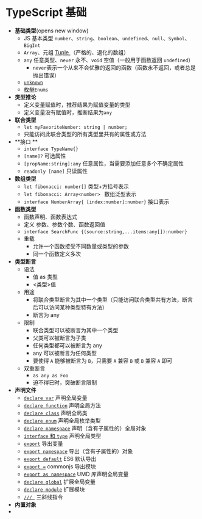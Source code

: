 # TypeScript 基础



- **基础类型**(opens new window)
  - JS 基本类型 `number`、`string`、`boolean`、`undefined`、`null`、`Symbol`、`BigInt`
  - `Array`、元组 [Tuple ](http://www.typescriptlang.org/docs/handbook/basic-types.html#tuple)（严格的、退化的数组）
  - `any` 任意类型、`never` 永不、`void` 空值（一般用于函数返回 `undefined`）
    - `never`表示一个从来不会优雅的返回的函数（函数永不返回，或者总是抛出错误）
  - [`unknown`](http://www.typescriptlang.org/docs/handbook/release-notes/typescript-3-0.html#new-unknown-top-type)
  - [枚举](http://www.typescriptlang.org/docs/handbook/enums.html)`Enums`
- **类型推论**
  - 定义变量赋值时，推荐结果为赋值变量的类型
  - 定义变量没有赋值时，推断结果为`any`
- **联合类型**
  - `let myFavoriteNumber: string | number;`
  - 只能访问此联合类型的所有类型里共有的属性或方法
- **接口 **
  - `interface TypeName{}`
  - `[name]?` 可选属性
  - `[propName:string]:any` 任意属性，当需要添加任意多个不确定属性
  - `readonly [name]` 只读属性
- **数组类型**
  - `let fibonacci: number[]`  类型+方括号表示
  - `let fibonacci: Array<number> ` 数组泛型表示
  - `interface NumberArray{ [index:number]:number}` 接口表示
- **函数类型**
  - 函数声明、函数表达式
  - 定义 参数、参数个数、函数返回值
  - `interface SearchFunc {(source:string,...items:any[]):number}`
  - 重载
    - 允许一个函数接受不同数量或类型的参数
    - 同一个函数定义多次
- **类型断言**
  - 语法
    - 值 as 类型
    - <类型>值
  - 用途
    - 将联合类型断言为其中一个类型（只能访问联合类型共有方法，断言后可以访问某种类型特有方法）
    - 断言为 any 
  - 限制
    - 联合类型可以被断言为其中一个类型
    - 父类可以被断言为子类
    - 任何类型都可以被断言为 any
    - any 可以被断言为任何类型
    - 要使得 `A` 能够被断言为 `B`，只需要 `A` 兼容 `B` 或 `B` 兼容 `A` 即可
  - 双重断言
    - `as any as Foo`
    - 迫不得已时，突破断言限制
- **声明文件**
  - [`declare var`](https://ts.xcatliu.com/basics/declaration-files.html#declare-var) 声明全局变量
  - [`declare function`](https://ts.xcatliu.com/basics/declaration-files.html#declare-function) 声明全局方法
  - [`declare class`](https://ts.xcatliu.com/basics/declaration-files.html#declare-class) 声明全局类
  - [`declare enum`](https://ts.xcatliu.com/basics/declaration-files.html#declare-enum) 声明全局枚举类型
  - [`declare namespace`](https://ts.xcatliu.com/basics/declaration-files.html#declare-namespace) 声明（含有子属性的）全局对象
  - [`interface` 和 `type`](https://ts.xcatliu.com/basics/declaration-files.html#interface-和-type) 声明全局类型
  - [`export`](https://ts.xcatliu.com/basics/declaration-files.html#export) 导出变量
  - [`export namespace`](https://ts.xcatliu.com/basics/declaration-files.html#export-namespace) 导出（含有子属性的）对象
  - [`export default`](https://ts.xcatliu.com/basics/declaration-files.html#export-default) ES6 默认导出
  - [`export =`](https://ts.xcatliu.com/basics/declaration-files.html#export-1) commonjs 导出模块
  - [`export as namespace`](https://ts.xcatliu.com/basics/declaration-files.html#export-as-namespace) UMD 库声明全局变量
  - [`declare global`](https://ts.xcatliu.com/basics/declaration-files.html#declare-global) 扩展全局变量
  - [`declare module`](https://ts.xcatliu.com/basics/declaration-files.html#declare-module) 扩展模块
  - [`/// `](https://ts.xcatliu.com/basics/declaration-files.html#san-xie-xian-zhi-ling) 三斜线指令
- **内置对象**
- 
